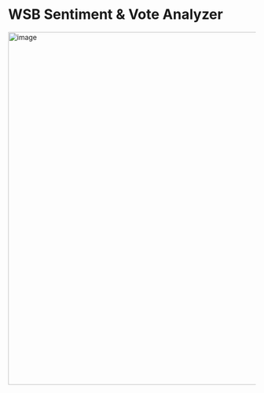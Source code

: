 # WSB Sentiment & Vote Analyzer


<img width="1627" height="718" alt="image" src="https://github.com/user-attachments/assets/6d7ec1fa-7f8d-47e5-964d-875465609626" />
